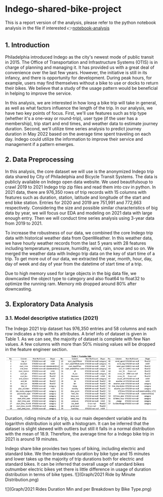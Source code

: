 # Indego-shared-bike-project

This is a report version of the analysis, please refer to the python notebook analysis in the file if interested :point_right:[notebook-analysis](https://github.com/Yingtong-Z/YouTube-Trending-Video-Analysis-----US-India-Comparison/blob/8ec8707c171cf576f050d6103fa85d0e665e4b3c/Full-report.pdf)

## 1. Introduction
Philadelphia introduced Indego as the city's newest mode of public transit in 2015. The Office of Transportation and Infrastructure Systems (OTIS) is in charge of planning and managing it. It has provided us with a great deal of convenience over the last few years. However, the initiative is still in its infancy, and there is opportunity for development. During peak hours, for example, users may find themselves without a bike to use or docks to return their bikes. We believe that a study of the usage pattern would be beneficial in helping to improve the service.

In this analysis, we are interested in how long a bike trip will take in general, as well as what factors influence the length of the trip. In our analysis, we have two key points of focus. First, we'll use features such as trip type (whether it's a one-way or round-trip), user type (if the user has a membership), trip start and end times, and weather data to estimate journey duration. Second, we'll utilize time series analysis to predict journey duration in May 2022 based on the average time spent traveling on each day. Indego could utilize the information to improve their service and management if a pattern emerges.

## 2.	Data Preprocessing
In this analysis, the core dataset we will use is the anonymized Indego trip data shared by City of Philadelphia and Bicycle Transit Systems. The data is publicly available on Indego open data website. We used beautifulsoup to crawl 2019 to 2021 Indego trip zip files and read them into csv in python. In 2021 data, there are 976,350 rows of trip records with 15 columns with features such as duration, station, latitude and longitude of the start and end bike station. Entries for 2020 and 2019 are 751,991 and 772,663 respectively. Considering the size and possible similar characteristics of big data by year, we will focus our EDA and modeling on 2021 data with large enough entry. Then we will conduct time series analysis using 3-year data from 2019 to 2021.

To increase the robustness of our data, we combined the core Indego trip data with historical weather data from OpenWeather. In this weather data, we have hourly weather records from the last 5 years with 28 features including temperature, pressure, humidity, wind, rain, snow and so on. We merged the weather data with Indego trip data on the key of start time of a trip. To get more out of our data, we extracted the year, month, hour, day, day of week and day of year from the datetime of start time of a trip.

Due to high memory used for large objects in the big data file, we downcasted the object type to category and also float64 to float32 to optimize the running ram. Memory mb dropped around 80% after downcasting.

## 3.	Exploratory Data Analysis
### 3.1.	Model descriptive statistics (2021) 
The Indego 2021 trip dataset has 976,350 entries and 58 columns and each row indicates a trip with its attributes. A brief info of dataset is given in Table 1. As we can see, the majority of dataset is complete with few Nan values. A few columns with more than 50% missing values will be dropped in the feature engineer section.
![](Graph/Picture1.png)
Duration, riding minute of a trip, is our main dependent variable and its logarithm distribution is plot with a histogram. It can be inferred that the dataset is slight skewed with outliers but still it falls in a normal distribution with the mean of 18.9. Therefore, the average time for a Indego bike trip in 2021 is around 19 minutes. 

Indego share bike provides two types of biking, including electric and standard bike. We then breakdown duration by bike type and 15 minutes and lower takes up the majority of trip durations both for electric and standard bikes. It can be inferred that overall usage of standard bikes outnumber electric bikes yet there is little difference in usage of duration distribution in terms of bike types.
![](Graph/2021 Ride by Minute Distribution.png)

![](Graph/2021 Rides Duration Min and per Breakdown by Bike Type.png)
